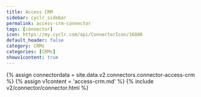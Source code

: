 ```yaml
---
title: Access CRM
sidebar: cyclr_sidebar
permalink: access-crm-connector
tags: [connector]
icon: https://my.cyclr.com/api/ConnectorIcon/16886
default_header: false
category: CRMs
categories: [CRMs]
showv1content: true
---
```

{% assign connectordata = site.data.v2.connectors.connector-access-crm %}
{% assign v1content = 'access-crm.md' %}
{% include v2/connector/connector.html %}	